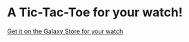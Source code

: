# A Tic-Tac-Toe for your watch!
[Get it on the Galaxy Store for your watch](https://galaxy.store/simpletic)
